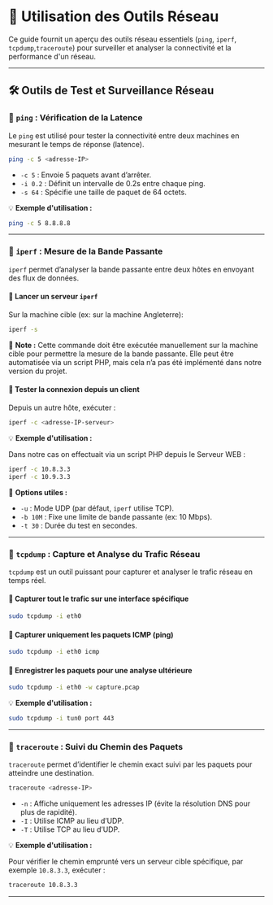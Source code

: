 # 📡 Utilisation des Outils Réseau

Ce guide fournit un aperçu des outils réseau essentiels (`ping`, `iperf`, `tcpdump`,`traceroute`) pour surveiller et analyser la connectivité et la performance d'un réseau.

---

## 🛠 Outils de Test et Surveillance Réseau

### 🔹 `ping` : Vérification de la Latence

Le `ping` est utilisé pour tester la connectivité entre deux machines en mesurant le temps de réponse (latence).

```sh
ping -c 5 <adresse-IP>
```

- `-c 5` : Envoie 5 paquets avant d’arrêter.
- `-i 0.2` : Définit un intervalle de 0.2s entre chaque ping.
- `-s 64` : Spécifie une taille de paquet de 64 octets.

💡 **Exemple d'utilisation :**

```sh
ping -c 5 8.8.8.8
```

---

### 🔹 `iperf` : Mesure de la Bande Passante

`iperf` permet d’analyser la bande passante entre deux hôtes en envoyant des flux de données.

#### 🔸 Lancer un serveur `iperf`

Sur la machine cible (ex: sur la machine Angleterre):

```sh
iperf -s
```

📌 **Note :** Cette commande doit être exécutée manuellement sur la machine cible pour permettre la mesure de la bande passante. Elle peut être automatisée via un script PHP, mais cela n’a pas été implémenté dans notre version du projet.

#### 🔸 Tester la connexion depuis un client

Depuis un autre hôte, exécuter :

```sh
iperf -c <adresse-IP-serveur>
```

💡 **Exemple d'utilisation :**

Dans notre cas on effectuait via un script PHP depuis le Serveur WEB :

```sh
iperf -c 10.8.3.3
iperf -c 10.9.3.3
```

🔹 **Options utiles :**

- `-u` : Mode UDP (par défaut, `iperf` utilise TCP).
- `-b 10M` : Fixe une limite de bande passante (ex: 10 Mbps).
- `-t 30` : Durée du test en secondes.

---

### 🔹 `tcpdump` : Capture et Analyse du Trafic Réseau

`tcpdump` est un outil puissant pour capturer et analyser le trafic réseau en temps réel.

#### 🔸 Capturer tout le trafic sur une interface spécifique

```sh
sudo tcpdump -i eth0
```

#### 🔸 Capturer uniquement les paquets ICMP (ping)

```sh
sudo tcpdump -i eth0 icmp
```

#### 🔸 Enregistrer les paquets pour une analyse ultérieure

```sh
sudo tcpdump -i eth0 -w capture.pcap
```

💡 **Exemple d'utilisation :**

```sh
sudo tcpdump -i tun0 port 443
```

---

### 🔹 `traceroute` : Suivi du Chemin des Paquets

`traceroute` permet d’identifier le chemin exact suivi par les paquets pour atteindre une destination.

```sh
traceroute <adresse-IP>
```

- `-n` : Affiche uniquement les adresses IP (évite la résolution DNS pour plus de rapidité).
- `-I` : Utilise ICMP au lieu d’UDP.
- `-T` : Utilise TCP au lieu d’UDP.

💡 **Exemple d'utilisation :**

Pour vérifier le chemin emprunté vers un serveur cible spécifique, par exemple `10.8.3.3`, exécuter :

```sh
traceroute 10.8.3.3
```

---
